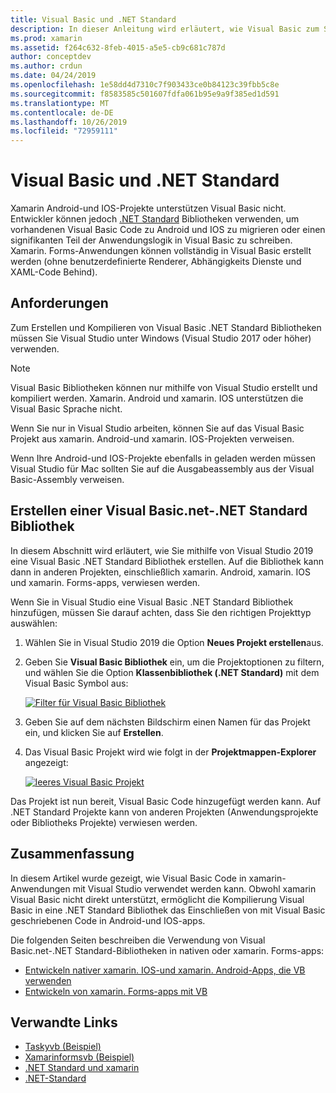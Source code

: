 ```yaml
---
title: Visual Basic und .NET Standard
description: In dieser Anleitung wird erläutert, wie Visual Basic zum Schreiben von .NET Standard Projekten verwendet werden kann, die in Projektmappen für xamarin. IOS und xamarin. Android verwendet werden können.
ms.prod: xamarin
ms.assetid: f264c632-8feb-4015-a5e5-cb9c681c787d
author: conceptdev
ms.author: crdun
ms.date: 04/24/2019
ms.openlocfilehash: 1e58dd4d7310c7f903433ce0b84123c39fbb5c8e
ms.sourcegitcommit: f8583585c501607fdfa061b95e9a9f385ed1d591
ms.translationtype: MT
ms.contentlocale: de-DE
ms.lasthandoff: 10/26/2019
ms.locfileid: "72959111"
---
```

# <a name="visual-basic-and-net-standard"></a>Visual Basic und .NET Standard

Xamarin Android-und IOS-Projekte unterstützen Visual Basic nicht. Entwickler können jedoch [.NET Standard](~/cross-platform/app-fundamentals/net-standard.md) Bibliotheken verwenden, um vorhandenen Visual Basic Code zu Android und IOS zu migrieren oder einen signifikanten Teil der Anwendungslogik in Visual Basic zu schreiben. Xamarin. Forms-Anwendungen können vollständig in Visual Basic erstellt werden (ohne benutzerdefinierte Renderer, Abhängigkeits Dienste und XAML-Code Behind).

## <a name="requirements"></a>Anforderungen

Zum Erstellen und Kompilieren von Visual Basic .NET Standard Bibliotheken müssen Sie Visual Studio unter Windows (Visual Studio 2017 oder höher) verwenden.

> [!NOTE]
> Visual Basic Bibliotheken können nur mithilfe von Visual Studio erstellt und kompiliert werden. Xamarin. Android und xamarin. IOS unterstützen die Visual Basic Sprache nicht.
>
> Wenn Sie nur in Visual Studio arbeiten, können Sie auf das Visual Basic Projekt aus xamarin. Android-und xamarin. IOS-Projekten verweisen.
>
> Wenn Ihre Android-und IOS-Projekte ebenfalls in geladen werden müssen Visual Studio für Mac sollten Sie auf die Ausgabeassembly aus der Visual Basic-Assembly verweisen.

## <a name="creating-a-visual-basicnet-net-standard-library"></a>Erstellen einer Visual Basic.net-.NET Standard Bibliothek

In diesem Abschnitt wird erläutert, wie Sie mithilfe von Visual Studio 2019 eine Visual Basic .NET Standard Bibliothek erstellen.
Auf die Bibliothek kann dann in anderen Projekten, einschließlich xamarin. Android, xamarin. IOS und xamarin. Forms-apps, verwiesen werden.

Wenn Sie in Visual Studio eine Visual Basic .NET Standard Bibliothek hinzufügen, müssen Sie darauf achten, dass Sie den richtigen Projekttyp auswählen:

1. Wählen Sie in Visual Studio 2019 die Option **Neues Projekt erstellen**aus.

2. Geben Sie **Visual Basic Bibliothek** ein, um die Projektoptionen zu filtern, und wählen Sie die Option **Klassenbibliothek (.NET Standard)** mit dem Visual Basic Symbol aus:

    [![Filter für Visual Basic Bibliothek](xamarin-forms-images/06-sml.png)](xamarin-forms-images/06.png#lightbox)

3. Geben Sie auf dem nächsten Bildschirm einen Namen für das Projekt ein, und klicken Sie auf **Erstellen**.

4. Das Visual Basic Projekt wird wie folgt in der **Projektmappen-Explorer** angezeigt:

    [![leeres Visual Basic Projekt](images/new-library-sml.png)](images/new-library.png#lightbox)

Das Projekt ist nun bereit, Visual Basic Code hinzugefügt werden kann. Auf .NET Standard Projekte kann von anderen Projekten (Anwendungsprojekte oder Bibliotheks Projekte) verwiesen werden.

## <a name="summary"></a>Zusammenfassung

In diesem Artikel wurde gezeigt, wie Visual Basic Code in xamarin-Anwendungen mit Visual Studio verwendet werden kann. Obwohl xamarin Visual Basic nicht direkt unterstützt, ermöglicht die Kompilierung Visual Basic in eine .NET Standard Bibliothek das Einschließen von mit Visual Basic geschriebenen Code in Android-und IOS-apps.

Die folgenden Seiten beschreiben die Verwendung von Visual Basic.net-.NET Standard-Bibliotheken in nativen oder xamarin. Forms-apps:

- [Entwickeln nativer xamarin. IOS-und xamarin. Android-Apps, die VB verwenden](native-apps.md)
- [Entwickeln von xamarin. Forms-apps mit VB](xamarin-forms.md)

## <a name="related-links"></a>Verwandte Links

- [Taskyvb (Beispiel)](https://docs.microsoft.com/samples/xamarin/mobile-samples/visualbasic-taskyvb/)
- [Xamarinformsvb (Beispiel)](https://docs.microsoft.com/samples/xamarin/mobile-samples/visualbasic-xamarinformsvb/)
- [.NET Standard und xamarin](~/cross-platform/app-fundamentals/net-standard.md)
- [.NET-Standard](/dotnet/standard/net-standard/)
